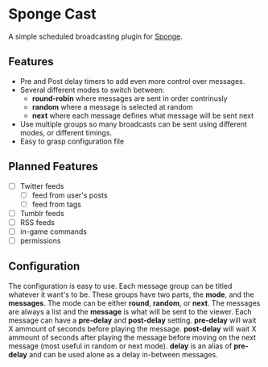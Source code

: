 # Sponge Cast
A simple scheduled broadcasting plugin for [Sponge](https://www.spongepowered.org/).

## Features
* Pre and Post delay timers to add even more control over messages.
* Several different modes to switch between:
    * **round-robin** where messages are sent in order contrinusly
    * **random** where a message is selected at random
    * **next** where each message defines what message will be sent next
* Use multiple groups so many broadcasts can be sent using different modes, or different timings.
* Easy to grasp configuration file

## Planned Features
- [ ] Twitter feeds
    - [ ] feed from user's posts
    - [ ] feed from tags
- [ ] Tumblr feeds
- [ ] RSS feeds
- [ ] in-game commands
- [ ] permissions

## Configuration
The configuration is easy to use.
Each message group can be titled whatever it want's to be. These groups have two parts, the **mode**, and the **messages**.
The mode can be either **round**, **random**, or **next**.
The messages are always a list and the **message** is what will be sent to the viewer.
Each message can have a **pre-delay** and **post-delay** setting.
**pre-delay** will wait X ammount of seconds before playing the message.
**post-delay** will wait X ammount of seconds after playing the message before moving on the next message
    (most useful in random or next mode).
**delay** is an alias of **pre-delay** and can be used alone as a delay in-between messages.